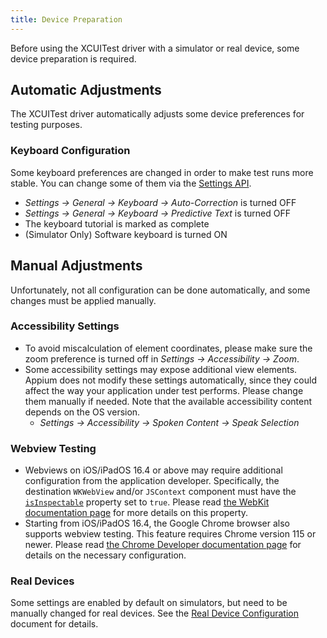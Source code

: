 ```yaml
---
title: Device Preparation
---
```


Before using the XCUITest driver with a simulator or real device, some device preparation is required.

## Automatic Adjustments

The XCUITest driver automatically adjusts some device preferences for testing purposes.

### Keyboard Configuration

Some keyboard preferences are changed in order to make test runs more stable. You can change some
of them via the [Settings API](https://appium.io/docs/en/latest/guides/settings/).

- _Settings -> General -> Keyboard -> Auto-Correction_ is turned OFF
- _Settings -> General -> Keyboard -> Predictive Text_ is turned OFF
- The keyboard tutorial is marked as complete
- (Simulator Only) Software keyboard is turned ON

## Manual Adjustments

Unfortunately, not all configuration can be done automatically, and some changes must be applied manually.

### Accessibility Settings

- To avoid miscalculation of element coordinates, please make sure the zoom preference is turned off
  in _Settings -> Accessibility -> Zoom_.
- Some accessibility settings may expose additional view elements. Appium does not modify these
  settings automatically, since they could affect the way your application under test performs.
  Please change them manually if needed. Note that the available accessibility content depends on
  the OS version.
    - _Settings -> Accessibility -> Spoken Content -> Speak Selection_

### Webview Testing

- Webviews on iOS/iPadOS 16.4 or above may require additional configuration from the application developer.
  Specifically, the destination `WKWebView` and/or `JSContext` component must have the
  [`isInspectable`](https://developer.apple.com/documentation/webkit/wkwebview/4111163-isinspectable)
  property set to `true`. Please read [the WebKit documentation page](https://webkit.org/blog/13936/enabling-the-inspection-of-web-content-in-apps/)
  for more details on this property.
- Starting from iOS/iPadOS 16.4, the Google Chrome browser also supports webview testing. This feature
  requires Chrome version 115 or newer. Please read
  [the Chrome Developer documentation page](https://developer.chrome.com/blog/debugging-chrome-on-ios/)
  for details on the necessary configuration.

### Real Devices

Some settings are enabled by default on simulators, but need to be manually changed for real devices.
See the [Real Device Configuration](./real-device-config.md) document for details.
